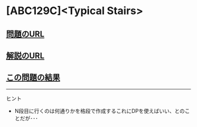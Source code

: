 # \[ABC129C\]\<Typical Stairs\>

## [問題のURL](https://atcoder.jp/contests/abc129/tasks/abc129_c)

## [解説のURL](https://atcoder.jp/contests/abc129/tasks/abc129_c/editorial)

## [この問題の結果](https://atcoder.jp/contests/abc129/submissions?f.Task=abc129_c&f.LanguageName=&f.Status=AC&f.User=)

<!---- 「問題の結果の見方」
 PROBLEMS→問題番号一覧→回答者数→accepted＋言語をセレクトする 
 ---->

-----
ヒント

* N段目に行くのは何通りかを格段で作成するこれにDPを使えばいい、とのことだが･･･
